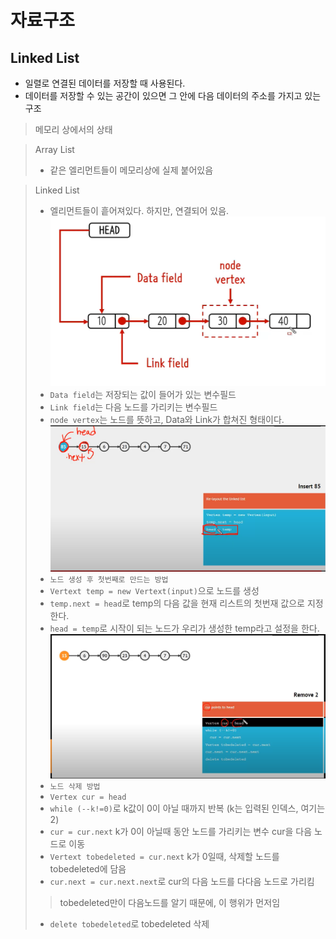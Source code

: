 # 자료구조

## Linked List
- 일렬로 연결된 데이터를 저장할 때 사용된다.  
- 데이터를 저장할 수 있는 공간이 있으면 그 안에 다음 데이터의 주소를 가지고 있는 구조

> 메모리 상에서의 상태

> Array List
> - 같은 엘리먼트들이 메모리상에 실제 붙어있음

> Linked List
> - 엘리먼트들이 흩어져있다. 하지만, 연결되어 있음.
![img.png](img.png)
> - `Data field`는 저장되는 값이 들어가 있는 변수필드 
> - `Link field`는 다음 노드를 가리키는 변수필드
> - `node vertex`는 노드를 뜻하고, Data와 Link가 합쳐진 형태이다.
![img_1.png](img_1.png)
> - `노드 생성 후 첫번째로 만드는 방법`
> - `Vertext temp = new Vertext(input)`으로 노드를 생성
> - `temp.next = head`로 temp의 다음 값을 현재 리스트의 첫번재 값으로 지정한다.
> - `head = temp`로 시작이 되는 노드가 우리가 생성한 temp라고 설정을 한다. 
![img_2.png](img_2.png)
> - `노드 삭제 방법`
> - `Vertex cur = head`
> - `while (--k!=0)`로 k값이 0이 아닐 때까지 반복 (k는 입력된 인덱스, 여기는 2)
> - `cur = cur.next` k가 0이 아닐때 동안 노드를 가리키는 변수 cur을 다음 노드로 이동
> - `Vertext tobedeleted = cur.next` k가 0일때, 삭제할 노드를 tobedeleted에 담음
> - `cur.next = cur.next.next`로 cur의 다음 노드를 다다음 노드로 가리킴
> > tobedeleted만이 다음노드를 알기 때문에, 이 행위가 먼저임
> - `delete tobedeleted`로 tobedeleted 삭제